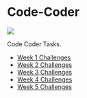 # Code-Coder

![](https://media.giphy.com/media/PvUrFewkbG3ni06z6e/giphy.gif)

Code Coder Tasks.

* [Week 1 Challenges](https://github.com/airt10/Code-Coder/blob/main/src/technologies/2022/week%201/Week%201%20Challenges.md)
* [Week 2 Challenges](https://github.com/airt10/Code-Coder/blob/main/src/technologies/2022/week%202/Week%202%20Challenges.md)
* [Week 3 Challenges](https://github.com/airt10/Code-Coder/blob/main/src/technologies/2022/week%203/Week%203%20Challenges.md)
* [Week 4 Challenges](https://github.com/airt10/Code-Coder/blob/main/src/technologies/2022/week%204/Week%204%20Challenges.md)
* [Week 5 Challenges](https://github.com/airt10/Code-Coder/tree/main/src/technologies/2022/week%205)
